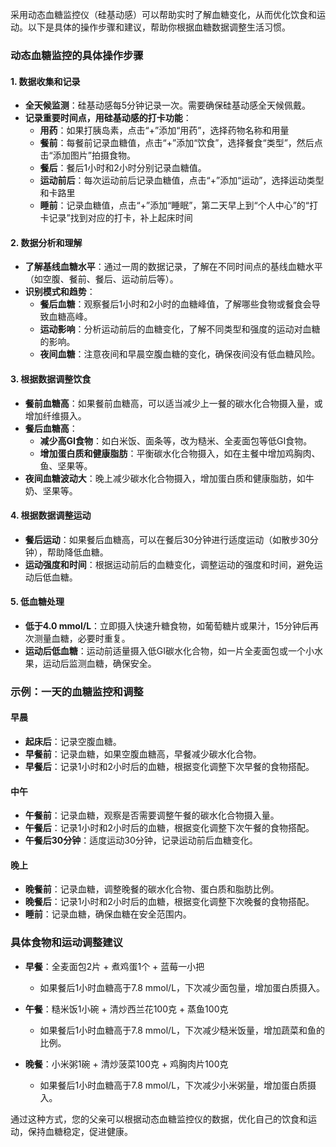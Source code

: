 采用动态血糖监控仪（硅基动感）可以帮助实时了解血糖变化，从而优化饮食和运动。以下是具体的操作步骤和建议，帮助你根据血糖数据调整生活习惯。

### 动态血糖监控的具体操作步骤

#### 1. 数据收集和记录
- **全天候监测**：硅基动感每5分钟记录一次。需要确保硅基动感全天候佩戴。
- **记录重要时间点，用硅基动感的打卡功能**：
  - **用药**：如果打胰岛素，点击“+”添加“用药”，选择药物名称和用量
  - **餐前**：每餐前记录血糖值，点击“+”添加“饮食”，选择餐食“类型”，然后点击“添加图片”拍摄食物。
  - **餐后**：餐后1小时和2小时分别记录血糖值。
  - **运动前后**：每次运动前后记录血糖值，点击“+”添加“运动”，选择运动类型和卡路里
  - **睡前**：记录血糖值，点击“+”添加“睡眠”，第二天早上到“个人中心”的“打卡记录”找到对应的打卡，补上起床时间

#### 2. 数据分析和理解
- **了解基线血糖水平**：通过一周的数据记录，了解在不同时间点的基线血糖水平（如空腹、餐前、餐后、运动前后等）。
- **识别模式和趋势**：
  - **餐后血糖**：观察餐后1小时和2小时的血糖峰值，了解哪些食物或餐食会导致血糖高峰。
  - **运动影响**：分析运动前后的血糖变化，了解不同类型和强度的运动对血糖的影响。
  - **夜间血糖**：注意夜间和早晨空腹血糖的变化，确保夜间没有低血糖风险。

#### 3. 根据数据调整饮食
- **餐前血糖高**：如果餐前血糖高，可以适当减少上一餐的碳水化合物摄入量，或增加纤维摄入。
- **餐后血糖高**：
  - **减少高GI食物**：如白米饭、面条等，改为糙米、全麦面包等低GI食物。
  - **增加蛋白质和健康脂肪**：平衡碳水化合物摄入，如在主餐中增加鸡胸肉、鱼、坚果等。
- **夜间血糖波动大**：晚上减少碳水化合物摄入，增加蛋白质和健康脂肪，如牛奶、坚果等。

#### 4. 根据数据调整运动
- **餐后运动**：如果餐后血糖高，可以在餐后30分钟进行适度运动（如散步30分钟），帮助降低血糖。
- **运动强度和时间**：根据运动前后的血糖变化，调整运动的强度和时间，避免运动后低血糖。

#### 5. 低血糖处理
- **低于4.0 mmol/L**：立即摄入快速升糖食物，如葡萄糖片或果汁，15分钟后再次测量血糖，必要时重复。
- **运动后低血糖**：运动前适量摄入低GI碳水化合物，如一片全麦面包或一个小水果，运动后监测血糖，确保安全。

### 示例：一天的血糖监控和调整

#### 早晨
- **起床后**：记录空腹血糖。
- **早餐前**：记录血糖，如果空腹血糖高，早餐减少碳水化合物。
- **早餐后**：记录1小时和2小时后的血糖，根据变化调整下次早餐的食物搭配。

#### 中午
- **午餐前**：记录血糖，观察是否需要调整午餐的碳水化合物摄入量。
- **午餐后**：记录1小时和2小时后的血糖，根据变化调整下次午餐的食物搭配。
- **午餐后30分钟**：适度运动30分钟，记录运动前后血糖变化。

#### 晚上
- **晚餐前**：记录血糖，调整晚餐的碳水化合物、蛋白质和脂肪比例。
- **晚餐后**：记录1小时和2小时后的血糖，根据变化调整下次晚餐的食物搭配。
- **睡前**：记录血糖，确保血糖在安全范围内。

### 具体食物和运动调整建议

- **早餐**：全麦面包2片 + 煮鸡蛋1个 + 蓝莓一小把
  - 如果餐后1小时血糖高于7.8 mmol/L，下次减少面包量，增加蛋白质摄入。

- **午餐**：糙米饭1小碗 + 清炒西兰花100克 + 蒸鱼100克
  - 如果餐后1小时血糖高于7.8 mmol/L，下次减少糙米饭量，增加蔬菜和鱼的比例。

- **晚餐**：小米粥1碗 + 清炒菠菜100克 + 鸡胸肉片100克
  - 如果餐后1小时血糖高于7.8 mmol/L，下次减少小米粥量，增加蛋白质摄入。

通过这种方式，您的父亲可以根据动态血糖监控仪的数据，优化自己的饮食和运动，保持血糖稳定，促进健康。